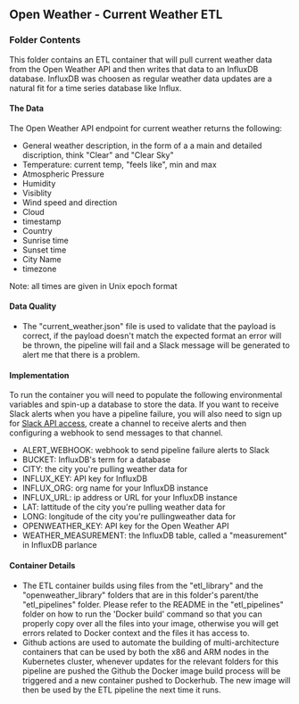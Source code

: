 ## Open Weather - Current Weather ETL 

### Folder Contents
This folder contains an ETL container that will pull current weather data from the Open Weather API and then writes that data to an InfluxDB database. InfluxDB was choosen as regular weather data updates are a natural fit for a time series database like Influx. 

#### The Data
The Open Weather API endpoint for current weather returns the following:

* General weather description, in the form of a a main and detailed discription, think "Clear" and "Clear Sky"
* Temperature: current temp, "feels like", min and max 
* Atmospheric Pressure
* Humidity 
* Visiblity 
* Wind speed and direction 
* Cloud
* timestamp
* Country
* Sunrise time 
* Sunset time
* City Name 
* timezone 

Note: all times are given in Unix epoch format 

#### Data Quality 
* The "current_weather.json" file is used to validate that the payload is correct, if the payload doesn't match the expected format an error will be thrown, the pipeline will fail and a Slack message will be generated to alert me that there is a problem. 


#### Implementation 

To run the container you will need to populate the following environmental variables and spin-up a database to store the data. If you want to receive Slack alerts when you have a pipeline failure, you will also need to sign up for [Slack API access](https://api.slack.com/), create a channel to receive alerts and then configuring a webhook to send messages to that channel. 

* ALERT_WEBHOOK: webhook to send pipeline failure alerts to Slack 
* BUCKET: InfluxDB's term for a database 
* CITY: the city you're pulling weather data for 
* INFLUX_KEY: API key for InfluxDB 
* INFLUX_ORG: org name for your InfluxDB instance 
* INFLUX_URL: ip address or URL for your InfluxDB instance 
* LAT: lattitude of the city you're pulling weather data for
* LONG: longitude of the city you're pullingweather data for
* OPENWEATHER_KEY: API key for the Open Weather API
* WEATHER_MEASUREMENT: the InfluxDB table, called a "measurement" in InfluxDB parlance

#### Container Details 

* The ETL container builds using files from the "etl_library" and the "openweather_library" folders that are in this folder's parent/the "etl_pipelines" folder. Please refer to the README in the "etl_pipelines" folder on how to run the 'Docker build' command so that you can properly copy over all the files into your image, otherwise you will get errors related to Docker context and the files it has access to. 
* Github actions are used to automate the building of multi-architecture containers that can be used by both the x86 and ARM nodes in the Kubernetes cluster, whenever updates for the relevant folders for this pipeline are pushed the Github the Docker image build process will be triggered and a new container pushed to Dockerhub. The new image will then be used by the ETL pipeline the next time it runs. 

